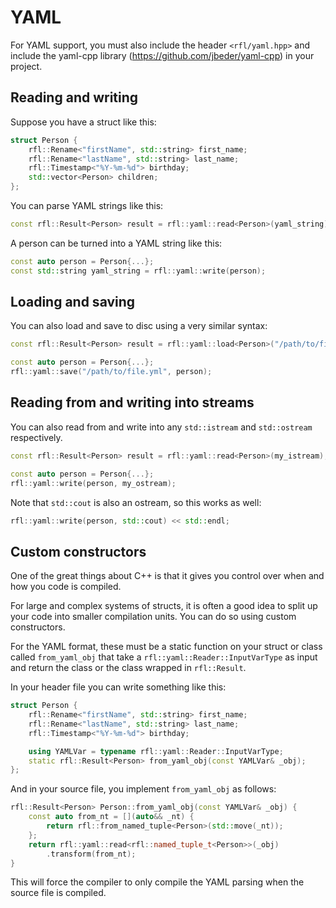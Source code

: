 # YAML 

For YAML support, you must also include the header `<rfl/yaml.hpp>` and include the yaml-cpp library (https://github.com/jbeder/yaml-cpp) in your project.

## Reading and writing

Suppose you have a struct like this:

```cpp
struct Person {
    rfl::Rename<"firstName", std::string> first_name;
    rfl::Rename<"lastName", std::string> last_name;
    rfl::Timestamp<"%Y-%m-%d"> birthday;
    std::vector<Person> children;
};
```

You can parse YAML strings like this:

```cpp
const rfl::Result<Person> result = rfl::yaml::read<Person>(yaml_string);
```

A person can be turned into a YAML string like this:

```cpp
const auto person = Person{...};
const std::string yaml_string = rfl::yaml::write(person);
```

## Loading and saving

You can also load and save to disc using a very similar syntax:

```cpp
const rfl::Result<Person> result = rfl::yaml::load<Person>("/path/to/file.yml");

const auto person = Person{...};
rfl::yaml::save("/path/to/file.yml", person);
```

## Reading from and writing into streams

You can also read from and write into any `std::istream` and `std::ostream` respectively.

```cpp
const rfl::Result<Person> result = rfl::yaml::read<Person>(my_istream);

const auto person = Person{...};
rfl::yaml::write(person, my_ostream);
```

Note that `std::cout` is also an ostream, so this works as well:

```cpp
rfl::yaml::write(person, std::cout) << std::endl;
```

## Custom constructors

One of the great things about C++ is that it gives you control over
when and how you code is compiled.

For large and complex systems of structs, it is often a good idea to split up
your code into smaller compilation units. You can do so using custom constructors.

For the YAML format, these must be a static function on your struct or class called
`from_yaml_obj` that take a `rfl::yaml::Reader::InputVarType` as input and return
the class or the class wrapped in `rfl::Result`.

In your header file you can write something like this:

```cpp
struct Person {
    rfl::Rename<"firstName", std::string> first_name;
    rfl::Rename<"lastName", std::string> last_name;
    rfl::Timestamp<"%Y-%m-%d"> birthday;

    using YAMLVar = typename rfl::yaml::Reader::InputVarType;
    static rfl::Result<Person> from_yaml_obj(const YAMLVar& _obj);
};
```

And in your source file, you implement `from_yaml_obj` as follows:

```cpp
rfl::Result<Person> Person::from_yaml_obj(const YAMLVar& _obj) {
    const auto from_nt = [](auto&& _nt) {
        return rfl::from_named_tuple<Person>(std::move(_nt));
    };
    return rfl::yaml::read<rfl::named_tuple_t<Person>>(_obj)
        .transform(from_nt);
}
```

This will force the compiler to only compile the YAML parsing when the
source file is compiled.

